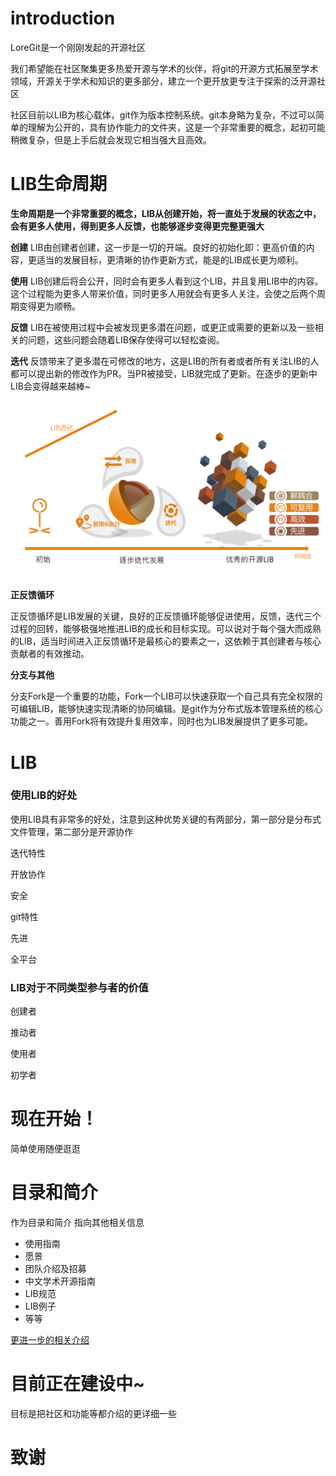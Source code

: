 # introduction

LoreGit是一个刚刚发起的开源社区

我们希望能在社区聚集更多热爱开源与学术的伙伴，将git的开源方式拓展至学术领域，开源关于学术和知识的更多部分，建立一个更开放更专注于探索的泛开源社区

社区目前以LIB为核心载体，git作为版本控制系统。git本身略为复杂，不过可以简单的理解为公开的，具有协作能力的文件夹，这是一个非常重要的概念，起初可能稍微复杂，但是上手后就会发现它相当强大且高效。

# LIB生命周期       

 **生命周期是一个非常重要的概念，LIB从创建开始，将一直处于发展的状态之中，会有更多人使用，得到更多人反馈，也能够逐步变得更完整更强大**

**创建**  LIB由创建者创建，这一步是一切的开端。良好的初始化即：更高价值的内容，更适当的发展目标，更清晰的协作更新方式，能是的LIB成长更为顺利。

**使用**  LIB创建后将会公开，同时会有更多人看到这个LIB，并且复用LIB中的内容。这个过程能为更多人带来价值，同时更多人用就会有更多人关注，会使之后两个周期变得更为顺畅。

**反馈**  LIB在被使用过程中会被发现更多潜在问题，或更正或需要的更新以及一些相关的问题，这些问题会随着LIB保存使得可以轻松查阅。

**迭代**  反馈带来了更多潜在可修改的地方，这是LIB的所有者或者所有关注LIB的人都可以提出新的修改作为PR。当PR被接受，LIB就完成了更新。在逐步的更新中LIB会变得越来越棒~

![基本插图](./插图等附件/LIB迭代简介.png)

**正反馈循环**

正反馈循环是LIB发展的关键，良好的正反馈循环能够促进使用，反馈，迭代三个过程的回转，能够极强地推进LIB的成长和目标实现。可以说对于每个强大而成熟的LIB，适当时间进入正反馈循环是最核心的要素之一，这依赖于其创建者与核心贡献者的有效推动。

**分支与其他**

分支Fork是一个重要的功能，Fork一个LIB可以快速获取一个自己具有完全权限的可编辑LIB，能够快速实现清晰的协同编辑。是git作为分布式版本管理系统的核心功能之一。善用Fork将有效提升复用效率，同时也为LIB发展提供了更多可能。



# LIB

### 使用LIB的好处

使用LIB具有非常多的好处，注意到这种优势关键的有两部分，第一部分是分布式文件管理，第二部分是开源协作

迭代特性

开放协作

安全

git特性

先进

全平台



### LIB对于不同类型参与者的价值

创建者

推动者

使用者

初学者



# 现在开始！

简单使用随便逛逛





# 目录和简介

作为目录和简介  指向其他相关信息

- 使用指南
- 愿景
- 团队介绍及招募
- 中文学术开源指南
- LIB规范
- LIB例子
- 等等



[更进一步的相关介绍](./反馈.md)



# 目前正在建设中~

目标是把社区和功能等都介绍的更详细一些



# 致谢